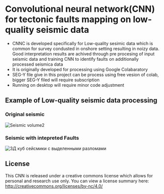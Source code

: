 # Convolutional neural network(CNN) for tectonic faults mapping on low-quality seismic data
- CNNC is developed specifically for Low-quality sesimic data which is common for survey condusted in onshore setting resulting in noizy data. Good interpretation results are achived through pre procesing of input seismic data and training CNN to identify faults on additionally processed seismica data
- It is originally developed for processing using Google Colabaratory
- SEG-Y file give in this project can be process using free vesion of colab, bigger SEG-Y filed will require subscription
- Running on desktop will require minor code adjustment

## Example of Low-quality seismic data processing

### Original seismic
![Seismic volume2](https://user-images.githubusercontent.com/112522254/229543197-cb8bacce-59a6-4559-999a-a2a913135471.jpg)

### Seismic with intepreted Faults
![3Д куб сейсмики с выделенными разломами](https://user-images.githubusercontent.com/112522254/229543328-c5ce7952-9d8d-4546-9de1-d8d5211c92d5.jpg)


## License
This CNN is released under a creative commons license which allows for personal and research use only. 
You can view a license summary here: http://creativecommons.org/licenses/by-nc/4.0/
